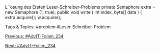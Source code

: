 L¨osung des Ersten Leser-Schreiber-Problems
private  Semaphore  extra = new Semaphore  (1, true);
public  void write ( int index,  byte[] data ) {
extra.acquire();
w.acquire();

   Tags & Topics:
   #problem
   #Leser-Schreiber-Problem

[Previous: #AdvIT-Folien_234](AdvIT-Folien_234.md)

[Next: #AdvIT-Folien_234](AdvIT-Folien_234.md)